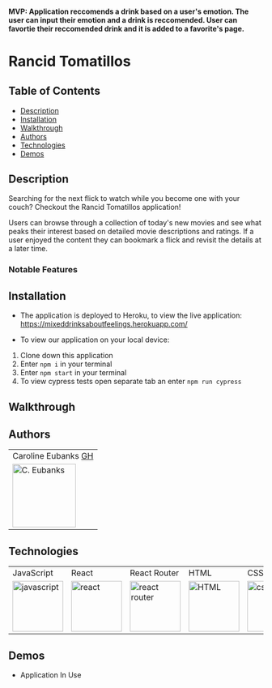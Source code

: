#### MVP: Application reccomends a drink based on a user's emotion. The user can input their emotion and a drink is reccomended. User can favortie their reccomended drink and it is added to a favorite's page.


# Rancid Tomatillos

## Table of Contents
* [Description](#description)
* [Installation](#installation)
* [Walkthrough](#walkthrough)
* [Authors](#authors)
* [Technologies](#technologies)
* [Demos](#demos)

## Description

Searching for the next flick to watch while you become one with your couch? Checkout the Rancid Tomatillos application!

Users can browse through a collection of today's new movies and see what peaks their interest based on detailed movie descriptions and ratings. If a user enjoyed the content they can bookmark a flick and revisit the details at a later time.


### Notable Features


## Installation

* The application is deployed to Heroku, to view the live application: https://mixeddrinksaboutfeelings.herokuapp.com/

* To view our application on your local device:

1. Clone down this application
2. Enter `npm i` in your terminal
3. Enter `npm start` in your terminal
4. To view cypress tests open separate tab an enter `npm run cypress`


## Walkthrough


## Authors
<table>
    <tr>
        <td> Caroline Eubanks <a href="https://github.com/cmeubanks">GH</td>
    </tr>
    <tr>
        <td><img src="https://avatars.githubusercontent.com/u/73092355?v=4" alt="C. Eubanks" width="125" height="auto" /></td>
    </tr>
</table>

## Technologies
<table>
    <tr>
        <td>JavaScript</td>
        <td>React</td>
        <td>React Router</td>
        <td>HTML</td>
        <td>CSS</td>
        <td>SASS</td>
        <td>Cypress</td>
        <td>Heroku</td>
    </tr>
    </tr>
        <td><img src="https://user-images.githubusercontent.com/73092355/119360616-074c6580-bc68-11eb-8ac1-f1ca05b87bf8.png" alt="javascript" width="100" height="auto" /></td>
        <td><img src="https://user-images.githubusercontent.com/73092355/119361040-74f89180-bc68-11eb-845a-29ec9f93f095.png" alt="react" width="100" height="auto" /></td>
        <td><img src="https://user-images.githubusercontent.com/73092355/119361186-9d808b80-bc68-11eb-97ee-05bde2700716.png" alt="react router" width="100" height="auto" /></td>
        <td><img src="https://user-images.githubusercontent.com/73092355/119402191-d553f700-bc99-11eb-8cd3-6ef44023d530.png" alt="HTML" width="100" height="auto" /></td>
        <td><img src="https://user-images.githubusercontent.com/73092355/119402395-1e0bb000-bc9a-11eb-9173-30403b8848d1.png" alt="css" width="100" height="auto" /></td>
        <td><img src="https://user-images.githubusercontent.com/73092355/119351057-49bc7500-bc5d-11eb-9e74-24ede01707c4.png" alt="SASS" width="100" height="auto" /></td>
        <td><img src="https://user-images.githubusercontent.com/73092355/119361263-b5f0a600-bc68-11eb-9f41-8e10aa013e7a.png" alt="Cypress" width="100" height="auto" /></td>
        <td><img src="https://user-images.githubusercontent.com/73092355/119402483-3bd91500-bc9a-11eb-9465-edf38b6a68d3.png" alt="Heroku" width="100" height="auto" /></td>
    </tr>
</table>

## Demos

* Application In Use

![]()

